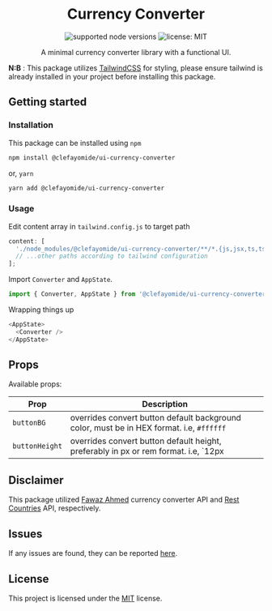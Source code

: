 <div align="center">
<h1>Currency Converter</h1>

![supported node versions](https://img.shields.io/badge/node%20v-16.x%20%7C%2017.x%20%7C%2018.x-blue)
![license: MIT](https://img.shields.io/npm/l/react.svg)

<p>A minimal currency converter library with a functional UI.</p>
</div>

**N:B** : This package utilizes [TailwindCSS](https://tailwindcss.com/) for styling, please ensure tailwind is already installed in your project before installing this package.

## Getting started

### Installation

This package can be installed using `npm`

```bash
npm install @clefayomide/ui-currency-converter
```

or, `yarn`

```bash
yarn add @clefayomide/ui-currency-converter
```

### Usage

Edit content array in `tailwind.config.js` to target path

```javascript
content: [
  './node_modules/@clefayomide/ui-currency-converter/**/*.{js,jsx,ts,tsx}',
  // ...other paths according to tailwind configuration
];
```

Import `Converter` and `AppState`.

```javascript
import { Converter, AppState } from '@clefayomide/ui-currency-converter';
```

Wrapping things up

```javascript
<AppState>
  <Converter />
</AppState>
```

## Props

Available props:

| Prop           | Description                                                                                  |
| -------------- | -------------------------------------------------------------------------------------------- |
| `buttonBG`     | overrides convert button default background color, must be in HEX format. i.e, `#ffffff`     |
| `buttonHeight` | overrides convert button default height, preferably in px or rem format. i.e, `12px || 3rem` |

## Disclaimer

This package utilized [Fawaz Ahmed](https://github.com/fawazahmed0/currency-api#readme) currency converter API and [Rest Countries](https://restcountries.com/v3.1/all) API, respectively.

## Issues

If any issues are found, they can be reported [here](https://github.com/clefayomide/ui-currency-converter-library/issues).

## License

This project is licensed under the [MIT](LICENSE) license.
